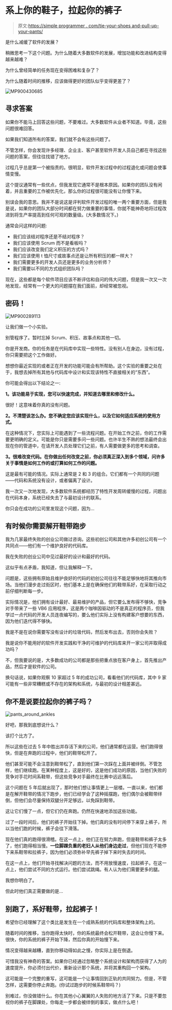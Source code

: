 # 系上你的鞋子，拉起你的裤子

> 原文:[https://simple programmer . com/tie-your-shoes and-pull-up-your-pants/](https://simpleprogrammer.com/tie-your-shoes-and-pull-up-your-pants/)

是什么减缓了软件的发展？

稍微思考一下这个问题。为什么随着大多数软件的发展，增加功能和改进结构变得越来越难？

为什么曾经简单的任务现在变得困难和复杂了？

为什么随着时间的推移，应该做得更好的团队似乎变得更差了？



![MP900430685](img/068763029a8cfec2769be498d4da789b.png "MP900430685")



## 寻求答案

如果你不能马上回答这些问题，不要难过。大多数软件从业者不知道。毕竟，这些问题很难回答。

如果我们知道所有的答案，我们就不会有这些问题了。

不管怎样，你会发现许多经理、企业主、客户甚至软件开发人员自己都在寻找这些问题的答案，但往往找错了地方。

过程几乎总是第一个被指责的。很明显，软件开发过程中的过程退化或问题会使事情变慢。

这个提议通常有一些优点，但我发现它通常不是根本原因。如果你的团队没有闲着，并且重要的工作被优先化，那么你的过程很可能没有让你慢下来。

别误会我的意思。我并不是说这是评判软件开发过程的唯一两个重要方面，但是我是说，如果你的团队大部分时间都在努力做重要的事情，你就不能神奇地将过程改进到将生产率提高到任何可观的数量级。(大多数情况下。)

通常会问这样的问题:

*   我们应该结对程序还是不结对程序？
*   我们应该使用 Scrum 而不是看板吗？
*   我们应该改变我们定义积压的方式吗？
*   我们应该使用 t 恤尺寸或故事点还是让所有积压的都一样大？
*   我们需要更多的开发人员还是更多的业务分析师？
*   我们需要以不同的方式组织团队吗？

现在，这些都是每个软件项目应该不断评估和自问的伟大问题，但是我一次又一次地发现，经常有一个更大的问题摆在我们面前，却经常被忽视。

## 密码！



![MP900289113](img/834312c9c7b9bc535cd50c462f4325c4.png "MP900289113")



让我们做一个小实验。

别管程序了。暂时忘掉 Scrum、积压、故事点和其他一切。

你是开发商。你的任务是在代码库中实现一些特性。没有别人在身边，没有过程，你只需要把这个工作做好。

想想你最近实现的或者正在开发的功能可能会有所帮助。这个实验的重要之处在于，我想去掉所有其他与代码库中设计和实现该特性不直接相关的“东西”。

你可能会得出以下结论之一:

**1。该功能易于实现，您可以快速完成，并知道去哪里和修改什么。**

很好！这意味着你真的没有问题。

**2。不清楚该怎么办。您不确定您应该实现什么，以及它如何适应系统的使用方式。**

在这种情况下，您实际上可能遇到了一些流程问题。在开始工作之前，你的工作需要更明确的定义。可能是你只是需要多问一些问题。也许半生不熟的想法最终会出现在你的管道中，在请开发人员处理它们之前，有人需要做更多的思考和调查。

**3。很难改变代码。在你做出任何改变之前，你必须真正深入到多个领域，问许多关于事情是如何工作的或打算如何工作的问题。**

这是最有可能的情况。实际上通常是 2 和 3 的组合。它们都有一个共同的问题——代码和系统没有设计，或者偏离了设计。

我一次又一次地发现，大多数软件系统都经历了特性开发周转缓慢的过程，问题出在代码本身，系统已经失去了与最初设计的联系。

你只会在成功的公司里发现这个问题，因为… 

## 有时候你需要解开鞋带跑步

我为几家最终失败的创业公司做过咨询。这些初创公司和其他许多初创公司有一个共同点——他们有一个维护良好的代码库。

我在失败的创业公司中见过最好的设计和最好的代码。

这似乎有点矛盾，我知道，但让我解释一下。

问题是，这些拥有原始且维护良好的代码的初创公司往往不能足够快地将其推向市场。当他们漫步走过街区时，他们基本上是在确保他们的鞋带系好，在采取行动之前仔细判断每一步。

实际情况是，他们拥有设计最好、最易维护的产品，但它要么发布得不够快，竞争对手带来了一些 VB6 应用程序，这是两个咖啡因驱动的不是真正的程序员，但我学过一点代码的开发人员连夜编写的，要么他们实际上没有构建客户想要的东西，因为他们迭代得不够快。

我是不是在说你需要写没有设计的垃圾代码，然后发布出去，否则你会失败？

我是说你不能用好的软件开发实践和干净的可维护的代码库来开一家公司并取得成功吗？

不，但我要说的是，大多数成功的公司都是那些把重点放在客户身上，首先推出产品，然后才是软件的公司。

换句话说，如果你观察 10 家超过 5 年的成功公司，看看他们的代码库，其中 9 家可能有一些非常糟糕或不存在的架构和系统，与最初的设计相差甚远。

## 你不是说要拉起你的裤子吗？



![pants_around_ankles](img/b293a2feecb5247bc6dba38c5fbcb40a.png "pants_around_ankles")



好吧，那我到底想说什么？

该打个比方了。

所以这些在过去 5 年中胜出并存活下来的公司，他们通常都在运营。他们跑得很快，但是在奔跑的过程中，他们的鞋带松开了。

他们甚至可能不会注意到鞋带松了，直到他们第一次踩在上面并被绊倒。不管怎样，他们继续跑。在某种程度上，这是好的，这是他们成功的原因，当他们失败的竞争对手花时间系鞋带，但这些竞争对手最终在比赛中远远落后。

这个问题在 5 年后就出现了，那时他们想让事情更上一层楼。一直以来，他们都是在解开鞋带的情况下跑步，他们已经学会了这种摇摆跑，他们偶尔会被鞋带绊倒，但他们会尽量保持双腿分开足够远，以免踩到鞋带。

这让它们慢了一点，但它们仍在奔跑。仍然在快速地添加这些功能。

过了一段时间后，他们的裤子开始往下掉。他们真的没有时间停下来穿上裤子，所以当他们跑的时候，裤子会往下滑落。

现在他们真的跑得很滑稽。在这一点上，他们正在努力奔跑，但是鞋带和裤子太多了，他们跑得相当慢。**一位脚踝负重的老妇人从他们身边走过**，但他们现在不能停下来系鞋带和拉裤子，因为他们必须弥补早先裤子掉下来时失去的时间。

在这一点上，他们开始寻找解决问题的方法，而不用放慢速度，拉起裤子。在这一点上，他们尝试不同的方式运行。他们尝试跳绳。有人认为他们需要更多的腿。

我想你明白了。

但此时他们真正需要做的是…

## 别跑了，系好鞋带，拉起裤子！

希望你已经理解了这个类比是发生在一个成熟系统的代码库和整体架构上的。

随着时间的推移，当你跑得太快时，你的系统最终会松开鞋带，这会让你慢下来。很快，你的系统的裤子开始下降，然后你真的开始慢下来。

情况变得越来越糟，直到你移动得如此之慢，你实际上是在倒退。

可惜我没有神奇的答案。如果你已经通过忽略整个系统设计和架构而获得了人为的速度提升，你必须付出代价，重新设计那个系统，并将其重构回一个架构。

这可能是一个完整的重写，这可能是一个让事情回到正轨的共同努力。但是，不管怎样，这需要你停止奔跑。(你试过跑步的时候系鞋带吗？)

别难过，你没做错什么。你在其他小心翼翼的人失败的地方活了下来。只是不要忽视你的裤子在脚踝处，你每走一步都会被绊倒的事实，做点什么吧！